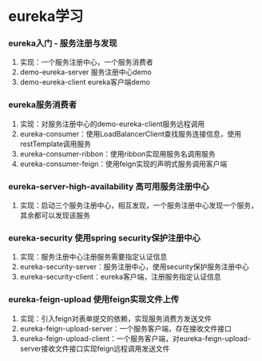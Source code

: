 # eureka学习

### eureka入门 - 服务注册与发现
1. 实现：一个服务注册中心，一个服务消费者
1. demo-eureka-server 服务注册中心demo
1. demo-eureka-client eureka客户端demo

### eureka服务消费者
1. 实现：对服务注册中心的demo-eureka-client服务远程调用
1. eureka-consumer：使用LoadBalancerClient查找服务连接信息，使用restTemplate调用服务
1. eureka-consumer-ribbon：使用ribbon实现用服务名调用服务
1. eureka-consumer-feign：使用feign实现的声明式服务调用客户端

### eureka-server-high-availability 高可用服务注册中心
1. 实现：启动三个服务注册中心，相互发现，一个服务注册中心发现一个服务，其余都可以发现该服务

### eureka-security 使用spring security保护注册中心
1. 实现：服务注册中心注册服务需要指定认证信息
1. eureka-security-server：服务注册中心，使用security保护服务注册中心
1. eureka-security-client：eureka客户端，注册服务指定认证信息

### eureka-feign-upload 使用feign实现文件上传
1. 实现：引入feign对表单提交的依赖，实现服务消费方发送文件
1. eureka-feign-upload-server：一个服务客户端，存在接收文件接口
1. eureka-feign-upload-client：一个服务客户端，对eureka-feign-upload-server接收文件接口实现feign远程调用发送文件